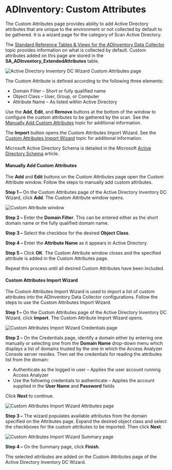 # ADInventory: Custom Attributes

The Custom Attributes page provides ability to add Active Directory attributes that are unique to the environment or not collected by default to be gathered. It is a wizard page for the category of Scan Active Directory.

The [Standard Reference Tables & Views for the ADInventory Data Collector](/docs/accessanalyzer/enterpriseauditor/admin/datacollector/adinventory/standardtables.md) topic provides information on what is collected by default. Custom attributes added on this page are stored in the __SA_ADInventory_ExtendedAttributes__ table.

![Active Directory Inventory DC Wizard Custom Attributes page](/img/product_docs/accessanalyzer/enterpriseauditor/admin/datacollector/adinventory/customattributes.webp)

The Custom Attribute is defined according to the following three elements:

- Domain Filter – Short or fully qualified name
- Object Class – User, Group, or Computer
- Attribute Name – As listed within Active Directory

Use the __Add__, __Edit__, and __Remove__ buttons at the bottom of the window to configure the custom attributes to be gathered by the scan. See the [Manually Add Custom Attributes](#manually-add-custom-attributes) topic for additional information.

The __Import__ button opens the Custom Attributes Import Wizard. See the [Custom Attributes Import Wizard](#custom-attributes-import-wizard) topic for additional information.

Microsoft Active Directory Schema is detailed in the Microsoft [Active Directory Schema](https://learn.microsoft.com/en-gb/windows/win32/adschema/active-directory-schema) article.

#### Manually Add Custom Attributes

The __Add__ and __Edit__ buttons on the Custom Attributes page open the Custom Attribute window. Follow the steps to manually add custom attributes.

__Step 1 –__ On the Custom Attributes page of the Active Directory Inventory DC Wizard, click __Add__. The Custom Attribute window opens.

![Custom Attribute window](/img/product_docs/accessanalyzer/enterpriseauditor/admin/datacollector/adinventory/customattributesadd.webp)

__Step 2 –__ Enter the __Domain Filter__. This can be entered either as the short domain name or the fully qualified domain name.

__Step 3 –__ Select the checkbox for the desired __Object Class__.

__Step 4 –__ Enter the __Attribute Name__ as it appears in Active Directory.

__Step 5 –__ Click __OK__. The Custom Attribute window closes and the specified attribute is added in the Custom Attributes page.

Repeat this process until all desired Custom Attributes have been included.

#### Custom Attributes Import Wizard

The Custom Attributes Import Wizard is used to import a list of custom attributes into the ADInventory Data Collector configurations. Follow the steps to use the Custom Attributes Import Wizard.

__Step 1 –__ On the Custom Attributes page of the Active Directory Inventory DC Wizard, click __Import__. The Custom Attribute Import Wizard opens.

![Custom Attributes Import Wizard Credentials page](/img/product_docs/accessanalyzer/enterpriseauditor/admin/datacollector/adinventory/customattributesimportcredentials.webp)

__Step 2 –__ On the Credentials page, identify a domain either by entering one manually or selecting one from the __Domain Name__ drop-down menu which displays a list of domains trusted by the one in which the Access Analyzer Console server resides. Then set the credentials for reading the attributes list from the domain:

- Authenticate as the logged in user – Applies the user account running Access Analyzer
- Use the following credentials to authenticate – Applies the account supplied in the __User Name__ and __Password__ fields

Click __Next__ to continue.

![Custom Attributes Import Wizard Attributes page](/img/product_docs/accessanalyzer/enterpriseauditor/admin/datacollector/adinventory/customattributesimportattributes.webp)

__Step 3 –__ The wizard populates available attributes from the domain specified on the Attributes page. Expand the desired object class and select the checkboxes for the custom attributes to be imported. Then click __Next__.

![Custom Attributes Import Wizard Summary page](/img/product_docs/accessanalyzer/enterpriseauditor/admin/datacollector/adinventory/customattributesimportsummary.webp)

__Step 4 –__ On the Summary page, click __Finish__.

The selected attributes are added on the Custom Attributes page of the Active Directory Inventory DC Wizard.
